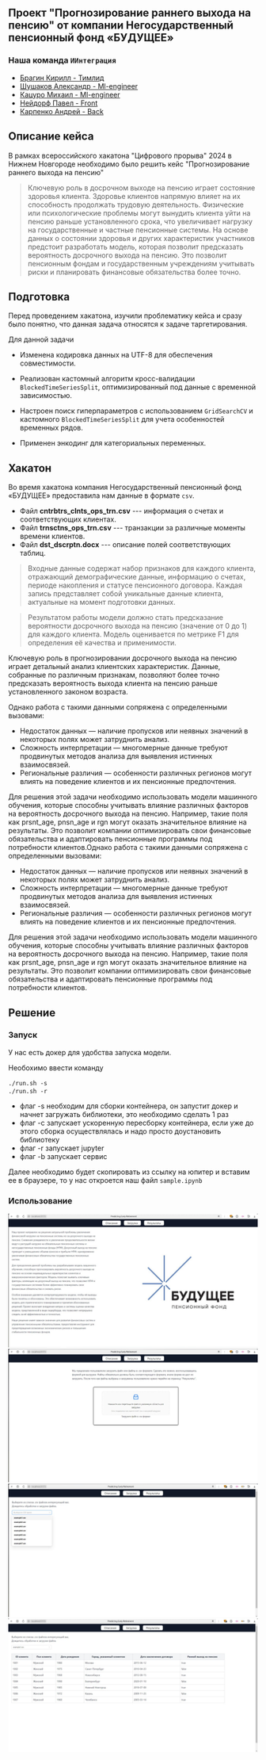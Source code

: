 ## Проект "Прогнозирование раннего выхода на пенсию" от компании Негосударственный пенсионный фонд «БУДУЩЕЕ»

### Наша команда `ИИнтеграция`

<ul>
    <li><a href = "https://t.me/sherokiddo">Брагин Кирилл - Тимлид</a></li>
    <li><a href = "https://t.me/neznayka08">Шушаков Александр - Ml-engineer</a></li>
    <li><a href = "https://t.me/kartavuwu">Кацуро Михаил - Ml-engineer</a></li>
    <li><a href = "https://t.me/xohxh">Нейдорф Павел - Front</a></li>
    <li><a href = "https://t.me/plasmoud">Карпенко Андрей - Back</a></li>
</ul>

## Описание кейса

В рамках всероссийского хакатона "Цифрового прорыва" 2024 в Нижнем Новгороде необходимо было решить кейс "Прогнозирование раннего выхода на пенсию"

> Ключевую роль в досрочном выходе на пенсию играет состояние здоровья клиента. Здоровье клиентов напрямую влияет на их способность продолжать трудовую деятельность. Физические или психологические проблемы могут вынудить клиента уйти на пенсию раньше установленного срока, что увеличивает нагрузку на государственные и частные пенсионные системы. На основе данных о состоянии здоровья и других характеристик участников предстоит разработать модель, которая позволит предсказать вероятность досрочного выхода на пенсию. Это позволит пенсионным фондам и государственным учреждениям учитывать риски и планировать финансовые обязательства более точно.

## Подготовка

Перед проведением хакатона, изучили проблематику кейса и сразу было понятно, что данная задача относятся к задаче таргетирования.

Для данной задачи

* Изменена кодировка данных на UTF-8 для обеспечения совместимости.

* Реализован кастомный алгоритм кросс-валидации `BlockedTimeSeriesSplit`, оптимизированный под данные с временной зависимостью.

* Настроен поиск гиперпараметров с использованием `GridSearchCV` и кастомного `BlockedTimeSeriesSplit` для учета особенностей временных рядов.

* Применен энкодинг для категориальных переменных.

## Хакатон

Во время хакатона компания Негосударственный пенсионный фонд «БУДУЩЕЕ» предоставила нам данные в формате `csv`.

* Файл **cntrbtrs_clnts_ops_trn.csv** --- информация о счетах и соответствующих клиентах.
* Файл **trnsctns_ops_trn.csv** --- транзакции за различные моменты времени клиентов.
* Файл **dst_dscrptn.docx** --- описание полей соответствующих таблиц.

> Входные данные содержат набор признаков 
для каждого клиента, отражающий 
демографические данные, информацию о 
счетах, периоде накопления и статусе 
пенсионного договора. Каждая запись 
представляет собой уникальные данные клиента, 
актуальные на момент подготовки данных.

> Результатом работы модели должно стать 
предсказание вероятности досрочного выхода 
на пенсию (значение от 0 до 1) для каждого 
клиента. Модель оценивается по метрике F1 
для определения её качества и применимости.

Ключевую роль в прогнозировании досрочного выхода на пенсию играет детальный анализ клиентских характеристик. Данные, собранные по различным признакам, позволяют более точно предсказать вероятность выхода клиента на пенсию раньше установленного законом возраста.

Однако работа с такими данными сопряжена с определенными вызовами:

* Недостаток данных — наличие пропусков или неявных значений в некоторых полях может затруднить анализ.
* Сложность интерпретации — многомерные данные требуют продвинутых методов анализа для выявления истинных взаимосвязей.
* Региональные различия — особенности различных регионов могут влиять на поведение клиентов и их пенсионные предпочтения.

Для решения этой задачи необходимо использовать модели машинного обучения, которые способны учитывать влияние различных факторов на вероятность досрочного выхода на пенсию. Например, такие поля как prsnt_age, pnsn_age и rgn могут оказать значительное влияние на результаты. Это позволит компании оптимизировать свои финансовые обязательства и адаптировать пенсионные программы под потребности клиентов.Однако работа с такими данными сопряжена с определенными вызовами:

* Недостаток данных — наличие пропусков или неявных значений в некоторых полях может затруднить анализ.
* Сложность интерпретации — многомерные данные требуют продвинутых методов анализа для выявления истинных взаимосвязей.
* Региональные различия — особенности различных регионов могут влиять на поведение клиентов и их пенсионные предпочтения.

Для решения этой задачи необходимо использовать модели машинного обучения, которые способны учитывать влияние различных факторов на вероятность досрочного выхода на пенсию. Например, такие поля как prsnt_age, pnsn_age и rgn могут оказать значительное влияние на результаты. Это позволит компании оптимизировать свои финансовые обязательства и адаптировать пенсионные программы под потребности клиентов.

## Решение

### Запуск

У нас есть докер для удобства запуска модели.

Необохимо ввести команду 
```
./run.sh -s
./run.sh -r 
```

* флаг -s необходим для сборки контейнера, он запустит докер и начнет загружать библиотеки, это необходимо сделать 1 раз
* флаг -с запускает ускоренную пересборку контейнера, если уже до этого сборка осуществлялась и 
надо просто доустановить библиотеку
* флаг -r запускает jupyter
* флаг -b запускает сервис

Далее необходимо будет скопировать из ссылку на юпитер и вставим ее в браузере, то у нас откроется наш файл `sample.ipynb`

### Использование

<img src= "assets/2.png">

<img src= "assets/3.png">

<img src= "assets/4.png">

<img src= "assets/5.png">